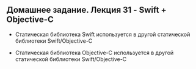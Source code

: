 ## Домашнее задание. Лекция 31 - Swift + Objective-C  

- Cтатическая библиотека Swift используется в другой статической библиотеки Swift/Objective-C

- Cтатическая библиотека Objective-C используется в другой статической библиотеки Swift/Objective-C

